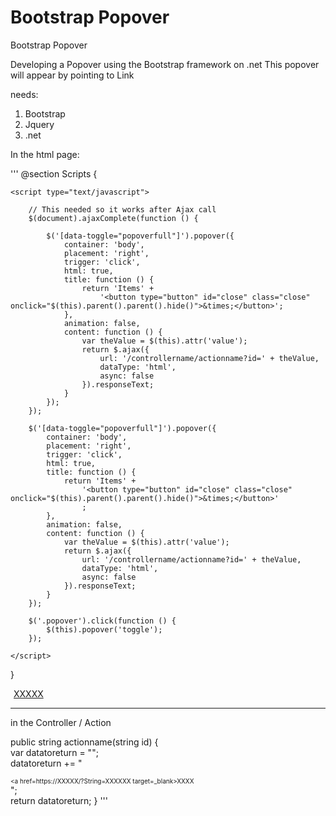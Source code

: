 # Bootstrap Popover
Bootstrap Popover

Developing a Popover using the Bootstrap framework on .net
This popover will appear by pointing to Link

needs:
1) Bootstrap
2) Jquery
3) .net


In the html page:

'''
@section Scripts {   

    <script type="text/javascript">
        
        // This needed so it works after Ajax call
        $(document).ajaxComplete(function () {

            $('[data-toggle="popoverfull"]').popover({
                container: 'body',
                placement: 'right',
                trigger: 'click',
                html: true,
                title: function () {
                    return 'Items' +
                        '<button type="button" id="close" class="close" onclick="$(this).parent().parent().hide()">&times;</button>';
                },
                animation: false,
                content: function () {
                    var theValue = $(this).attr('value');                    
                    return $.ajax({
                        url: '/controllername/actionname?id=' + theValue,
                        dataType: 'html',
                        async: false
                    }).responseText;                    
                }
            });
        });

        $('[data-toggle="popoverfull"]').popover({
            container: 'body',
            placement: 'right',
            trigger: 'click',
            html: true,
            title: function () {
                return 'Items' +
                    '<button type="button" id="close" class="close" onclick="$(this).parent().parent().hide()">&times;</button>'
                    ;
            },
            animation: false,
            content: function () {
                var theValue = $(this).attr('value');                
                return $.ajax({
                    url: '/controllername/actionname?id=' + theValue,
                    dataType: 'html',
                    async: false
                }).responseText;
            }
        });
        
        $('.popover').click(function () {            
            $(this).popover('toggle');
        });

    </script>   
}

<style>
    .popover {
        width: 500px !important;
        max-width: 500px !important;
    }
</style>

<td style="font-size:10px;">                    
                        <u style="padding-left:5px" data-toggle=popoverfull value="XXXXX">XXXXX</u> 
</td>      

---------------------------------------------------------------------------------------

in the Controller / Action

public string actionname(string id)
        {    
            var datatoreturn = "";           
            datatoreturn += "<div style=font-size:x-small;><a href=https://XXXXX/?String=XXXXXX target=_blank>XXXX</a></div>";   
            return datatoreturn;
        }
'''
